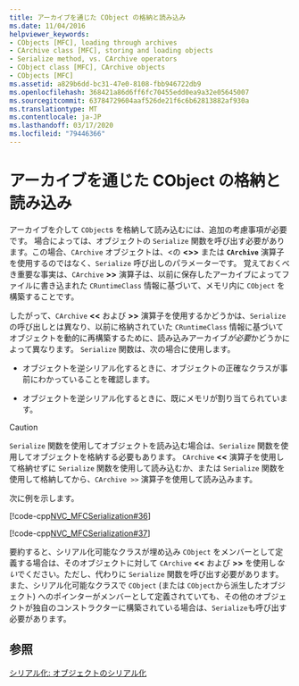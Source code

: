 ```yaml
---
title: アーカイブを通じた CObject の格納と読み込み
ms.date: 11/04/2016
helpviewer_keywords:
- CObjects [MFC], loading through archives
- CArchive class [MFC], storing and loading objects
- Serialize method, vs. CArchive operators
- CObject class [MFC], CArchive objects
- CObjects [MFC]
ms.assetid: a829b6dd-bc31-47e0-8108-fbb946722db9
ms.openlocfilehash: 368421a86d6ff6fc70455edd0ea9a32e05645007
ms.sourcegitcommit: 63784729604aaf526de21f6c6b62813882af930a
ms.translationtype: MT
ms.contentlocale: ja-JP
ms.lasthandoff: 03/17/2020
ms.locfileid: "79446366"
---
```

# <a name="storing-and-loading-cobjects-via-an-archive"></a>アーカイブを通じた CObject の格納と読み込み

アーカイブを介して `CObject`s を格納して読み込むには、追加の考慮事項が必要です。 場合によっては、オブジェクトの `Serialize` 関数を呼び出す必要があります。この場合、`CArchive` オブジェクトは、\<の **<>>** または **`CArchive`** 演算子を使用するのではなく、`Serialize` 呼び出しのパラメーターです。 覚えておくべき重要な事実は、`CArchive` **>>** 演算子は、以前に保存したアーカイブによってファイルに書き込まれた `CRuntimeClass` 情報に基づいて、メモリ内に `CObject` を構築することです。

したがって、`CArchive` **<\<** および **>>** 演算子を使用するかどうかは、`Serialize`の呼び出しとは異なり、以前に格納されていた `CRuntimeClass` 情報に基づいてオブジェクトを動的に再構築するために、読み込みアーカイブ*が必要*かどうかによって異なります。 `Serialize` 関数は、次の場合に使用します。

- オブジェクトを逆シリアル化するときに、オブジェクトの正確なクラスが事前にわかっていることを確認します。

- オブジェクトを逆シリアル化するときに、既にメモリが割り当てられています。

> [!CAUTION]
>  `Serialize` 関数を使用してオブジェクトを読み込む場合は、`Serialize` 関数を使用してオブジェクトを格納する必要もあります。 `CArchive` **<<** 演算子を使用して格納せずに `Serialize` 関数を使用して読み込むか、または `Serialize` 関数を使用して格納してから、`CArchive >>` 演算子を使用して読み込みます。

次に例を示します。

[!code-cpp[NVC_MFCSerialization#36](../mfc/codesnippet/cpp/storing-and-loading-cobjects-via-an-archive_1.h)]

[!code-cpp[NVC_MFCSerialization#37](../mfc/codesnippet/cpp/storing-and-loading-cobjects-via-an-archive_2.cpp)]

要約すると、シリアル化可能なクラスが埋め込み `CObject` をメンバーとして定義する場合は、そのオブジェクトに対して `CArchive` **<\<** および **>>** を使用し*ない*でください。ただし、代わりに `Serialize` 関数を呼び出す必要があります。 また、シリアル化可能なクラスで `CObject` (または `CObject`から派生したオブジェクト) へのポインターがメンバーとして定義されていても、その他のオブジェクトが独自のコンストラクターに構築されている場合は、`Serialize`も呼び出す必要があります。

## <a name="see-also"></a>参照

[シリアル化: オブジェクトのシリアル化](../mfc/serialization-serializing-an-object.md)
